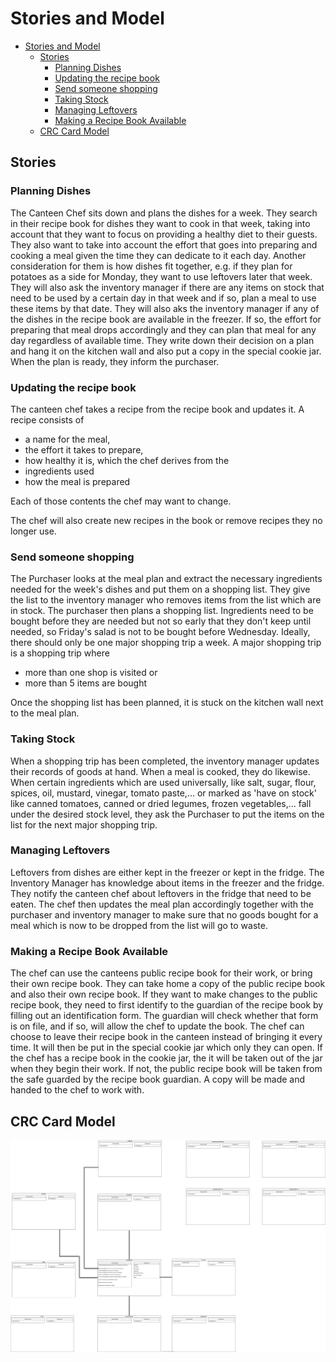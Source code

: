 # Stories and Model

- [Stories and Model](#stories-and-model)
  - [Stories](#stories)
    - [Planning Dishes](#planning-dishes)
    - [Updating the recipe book](#updating-the-recipe-book)
    - [Send someone shopping](#send-someone-shopping)
    - [Taking Stock](#taking-stock)
    - [Managing Leftovers](#managing-leftovers)
    - [Making a Recipe Book Available](#making-a-recipe-book-available)
  - [CRC Card Model](#crc-card-model)

## Stories

### Planning Dishes

The Canteen Chef sits down and plans the dishes for a week. They search in their recipe book for dishes they want to cook in that week, taking into account that they want to focus on providing a healthy diet to their guests.
They also want to take into account the effort that goes into preparing and cooking a meal given the time they can dedicate to it each day.
Another consideration for them is how dishes fit together, e.g. if they plan for potatoes as a side for Monday, they want to use leftovers later that week.
They will also ask the inventory manager if there are any items on stock that need to be used by a certain day in that week and if so, plan a meal to use these items by that date.
They will also aks the inventory manager if any of the dishes in the recipe book are available in the freezer. If so, the effort for preparing that meal drops accordingly and they can plan that meal for any day regardless of available time.
They write down their decision on a plan and hang it on the kitchen wall and also put a copy in the special cookie jar. When the plan is ready, they inform the purchaser.

### Updating the recipe book

The canteen chef takes a recipe from the recipe book and updates it. A recipe consists of

- a name for the meal,
- the effort it takes to prepare,
- how healthy it is, which the chef derives from the
- ingredients used
- how the meal is prepared

Each of those contents the chef may want to change.

The chef will also create new recipes in the book or remove recipes they no longer use.

### Send someone shopping

The Purchaser looks at the meal plan and extract the necessary ingredients needed for the week's dishes and put them on a shopping list. They give the list to the inventory manager who removes items from the list which are in stock. The purchaser then plans a shopping list. Ingredients need to be bought before they are needed but not so early that they don't keep until needed, so Friday's salad is not to be bought before Wednesday. Ideally, there should only be one major shopping trip a week. A major shopping trip is a shopping trip where

- more than one shop is visited or
- more than 5 items are bought

Once the shopping list has been planned, it is stuck on the kitchen wall next to the meal plan.

### Taking Stock

When a shopping trip has been completed, the inventory manager updates their records of goods at hand. When a meal is cooked, they do likewise. When certain ingredients which are used universally, like salt, sugar, flour, spices, oil, mustard, vinegar, tomato paste,... or marked as 'have on stock' like canned tomatoes, canned or dried legumes, frozen vegetables,... fall under the desired stock level, they ask the Purchaser to put the items on the list for the next major shopping trip.

### Managing Leftovers

Leftovers from dishes are either kept in the freezer or kept in the fridge. The Inventory Manager has knowledge about items in the freezer and the fridge. They notify the canteen chef about leftovers in the fridge that need to be eaten. The chef then updates the meal plan accordingly together with the purchaser and inventory manager to make sure that no goods bought for a meal which is now to be dropped from the list will go to waste.

### Making a Recipe Book Available

The chef can use the canteens public recipe book for their work, or bring their own recipe book. They can take home a copy of the public recipe book and also their own recipe book.
If they want to make changes to the public recipe book, they need to first identify to the guardian of the recipe book by filling out an identification form. The guardian will check whether that form is on file, and if so, will allow the chef to update the book.
The chef can choose to leave their recipe book in the canteen instead of bringing it every time. It will then be put in the special cookie jar which only they can open.
If the chef has a recipe book in the cookie jar, the it will be taken out of the jar when they begin their work. If not, the public recipe book will be taken from the safe guarded by the recipe book guardian. A copy will be made and handed to the chef to work with.

## CRC Card Model

![CRC Card Model](CRC-cards.drawio.svg)